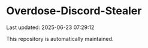 # Overdose-Discord-Stealer

Last updated: 2025-06-23 07:29:12

This repository is automatically maintained.
